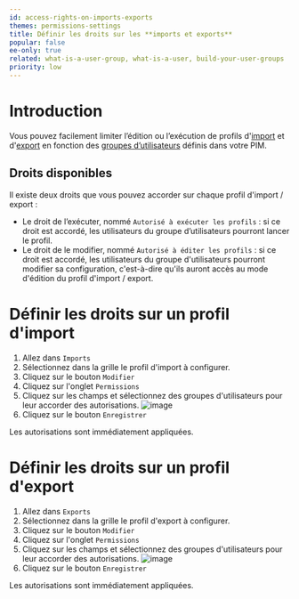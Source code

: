 ```yaml
---
id: access-rights-on-imports-exports
themes: permissions-settings
title: Définir les droits sur les **imports et exports**
popular: false
ee-only: true
related: what-is-a-user-group, what-is-a-user, build-your-user-groups
priority: low
---
```


# Introduction

Vous pouvez facilement limiter l’édition ou l’exécution de profils d'[import](imports.html) et d'[export](exports.html) en fonction des [groupes d’utilisateurs](what-is-a-user-group.html) définis dans votre PIM.

## Droits disponibles

Il existe deux droits que vous pouvez accorder sur chaque profil d'import / export :
- Le droit de l’exécuter, nommé `Autorisé à exécuter les profils` : si ce droit est accordé, les utilisateurs du groupe d’utilisateurs pourront lancer le profil.
- Le droit de le modifier, nommé `Autorisé à éditer les profils` : si ce droit est accordé, les utilisateurs du groupe d'utilisateurs pourront modifier sa configuration, c'est-à-dire qu'ils auront accès au mode d'édition du profil d'import / export.

# Définir les droits sur un profil d'import

1. Allez dans `Imports`
2. Sélectionnez dans la grille le profil d'import à configurer.
3. Cliquez sur le bouton `Modifier`
4. Cliquez sur l'onglet `Permissions`
5. Cliquez sur les champs et sélectionnez des groupes d'utilisateurs pour leur accorder des autorisations.
      ![image](Imports_Permissions_fr.png)
6. Cliquez sur le bouton `Enregistrer`

Les autorisations sont immédiatement appliquées.

# Définir les droits sur un profil d'export

1. Allez dans `Exports`
2. Sélectionnez dans la grille le profil d'export à configurer.
3. Cliquez sur le bouton `Modifier`
4. Cliquez sur l'onglet `Permissions`
5. Cliquez sur les champs et sélectionnez des groupes d'utilisateurs pour leur accorder des autorisations.
      ![image](Exports_Permissions_fr.png)
6. Cliquez sur le bouton `Enregistrer`

Les autorisations sont immédiatement appliquées.
